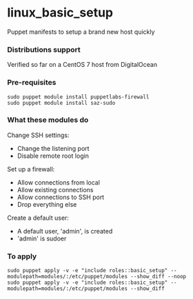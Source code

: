 # linux_basic_setup
Puppet manifests to setup a brand new host quickly

### Distributions support
Verified so far on a CentOS 7 host from DigitalOcean

### Pre-requisites
```
sudo puppet module install puppetlabs-firewall
sudo puppet module install saz-sudo
```

### What these modules do
Change SSH settings:
- Change the listening port
- Disable remote root login

Set up a firewall:
- Allow connections from local
- Allow existing connections
- Allow connections to SSH port
- Drop everything else

Create a default user:
- A default user, 'admin', is created
- 'admin' is sudoer

### To apply
```
sudo puppet apply -v -e "include roles::basic_setup" --modulepath=modules/:/etc/puppet/modules --show_diff --noop
sudo puppet apply -v -e "include roles::basic_setup" --modulepath=modules/:/etc/puppet/modules --show_diff
```
